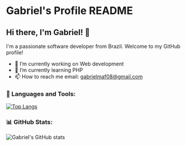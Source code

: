 # Gabriel's Profile README

## Hi there, I'm Gabriel! 👋

I'm a passionate software developer from Brazil. Welcome to my GitHub profile! 

- 🔭 I’m currently working on Web development
- 🌱 I’m currently learning PHP
- 📫 How to reach me email: gabrielmaf08@gmail.com

### 🚀 Languages and Tools:

[![Top Langs](https://github-readme-stats.vercel.app/api/top-langs/?username=Gaabriel87&layout=compact&langs_count=20&token=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)](https://github.com/Gaabriel87/github-readme-stats)



### 📊 GitHub Stats:

![Gabriel's GitHub stats](https://github-readme-stats.vercel.app/api?username=Gaabriel87&show_icons=true&theme=radical&include_all_repositories=true)


<br />
